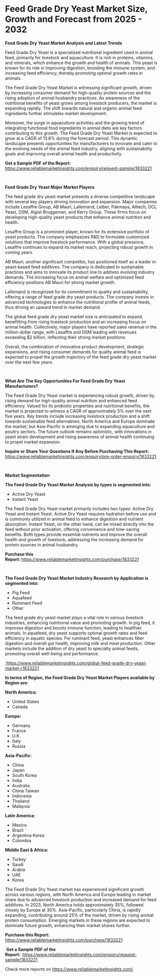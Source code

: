 <p><h1>Feed Grade Dry Yeast Market Size, Growth and Forecast from 2025 - 2032</h1></p><p><strong>Feed Grade Dry Yeast Market Analysis and Latest Trends</strong></p>
<p><p>Feed Grade Dry Yeast is a specialized nutritional ingredient used in animal feed, primarily for livestock and aquaculture. It is rich in proteins, vitamins, and minerals, which enhance the growth and health of animals. This yeast is known for its role in improving digestion, boosting the immune system, and increasing feed efficiency, thereby promoting optimal growth rates in animals.</p><p>The Feed Grade Dry Yeast Market is witnessing significant growth, driven by increasing consumer demand for high-quality protein sources and the rising adoption of animal husbandry practices. As awareness of the nutritional benefits of yeast grows among livestock producers, the market is expanding rapidly. The shift towards natural and organic animal feed ingredients further stimulates market development.</p><p>Moreover, the surge in aquaculture activities and the growing trend of integrating functional food ingredients in animal diets are key factors contributing to this growth. The Feed Grade Dry Yeast Market is expected to grow at a CAGR of 13.6% during the forecast period. This dynamic landscape presents opportunities for manufacturers to innovate and cater to the evolving needs of the animal feed industry, aligning with sustainability goals and improving overall animal health and productivity.</p></p>
<p><strong>Get a Sample PDF of the Report:&nbsp;</strong> <a href="https://www.reliablemarketinsights.com/enquiry/request-sample/1833221?utm_campaign=2177&utm_medium=2&utm_source=Github&utm_content=ia&utm_term=26032025&utm_id=feed-grade-dry-yeast">https://www.reliablemarketinsights.com/enquiry/request-sample/1833221</a></p>
<p>&nbsp;</p>
<p><strong>Feed Grade Dry Yeast Major Market Players</strong></p>
<p><p>The feed grade dry yeast market presents a diverse competitive landscape with several key players driving innovation and expansion. Major companies include Lesaffre Group, AB Mauri, Lallemand, Leiber, Pakmaya, Alltech, DCL Yeast, DSM, Algist Bruggeman, and Kerry Group. These firms focus on developing high-quality yeast products that enhance animal nutrition and health.</p><p>Lesaffre Group is a prominent player, known for its extensive portfolio of yeast products. The company emphasizes R&D to formulate customized solutions that improve livestock performance. With a global presence, Lesaffre continues to expand its market reach, projecting robust growth in coming years.</p><p>AB Mauri, another significant competitor, has positioned itself as a leader in yeast-based feed additives. The company is dedicated to sustainable practices and aims to innovate its product line to address evolving industry demands. The increasing focus on animal welfare and optimized feed efficiency positions AB Mauri for strong market growth.</p><p>Lallemand is recognized for its commitment to quality and sustainability, offering a range of feed grade dry yeast products. The company invests in advanced technologies to enhance the nutritional profile of animal feeds, thus driving an upward trend in market demand.</p><p>The global feed grade dry yeast market size is anticipated to expand, benefitting from rising livestock production and an increasing focus on animal health. Collectively, major players have reported sales revenue in the million-dollar range, with Lesaffre and DSM leading with revenues exceeding $2 billion, reflecting their strong market positions.</p><p>Overall, the combination of innovative product development, strategic expansions, and rising consumer demands for quality animal feed is expected to propel the growth trajectory of the feed grade dry yeast market over the next few years.</p></p>
<p>&nbsp;</p>
<p><strong>What Are The Key Opportunities For Feed Grade Dry Yeast Manufacturers?</strong></p>
<p><p>The Feed Grade Dry Yeast market is experiencing robust growth, driven by rising demand for high-quality animal nutrition and enhanced feed efficiency. Valued for its probiotic properties and nutritional benefits, the market is projected to witness a CAGR of approximately 5% over the next five years. Key trends include increasing livestock production and a shift towards sustainable feed alternatives. North America and Europe dominate the market, but Asia-Pacific is emerging due to expanding aquaculture and poultry sectors. The future outlook remains optimistic, with innovations in yeast strain development and rising awareness of animal health continuing to propel market expansion.</p></p>
<p><strong>Inquire or Share Your Questions If Any Before Purchasing This Report:</strong> <a href="https://www.reliablemarketinsights.com/enquiry/pre-order-enquiry/1833221?utm_campaign=2177&utm_medium=2&utm_source=Github&utm_content=ia&utm_term=26032025&utm_id=feed-grade-dry-yeast">https://www.reliablemarketinsights.com/enquiry/pre-order-enquiry/1833221</a></p>
<p>&nbsp;</p>
<p><strong>Market Segmentation</strong></p>
<p><strong>The Feed Grade Dry Yeast Market Analysis by types is segmented into:</strong></p>
<p><ul><li>Active Dry Yeast</li><li>Instant Yeast</li></ul></p>
<p><p>The Feed Grade Dry Yeast market primarily includes two types: Active Dry Yeast and Instant Yeast. Active Dry Yeast requires hydration before use and is commonly utilized in animal feed to enhance digestion and nutrient absorption. Instant Yeast, on the other hand, can be mixed directly into the feed without prior activation, offering convenience and time-saving benefits. Both types provide essential nutrients and improve the overall health and growth of livestock, addressing the increasing demand for protein sources in animal husbandry.</p></p>
<p><strong>Purchase this Report:&nbsp;</strong><a href="https://www.reliablemarketinsights.com/purchase/1833221?utm_campaign=2177&utm_medium=2&utm_source=Github&utm_content=ia&utm_term=26032025&utm_id=feed-grade-dry-yeast">https://www.reliablemarketinsights.com/purchase/1833221</a></p>
<p>&nbsp;</p>
<p><strong>The Feed Grade Dry Yeast Market Industry Research by Application is segmented into:</strong></p>
<p><ul><li>Pig Feed</li><li>Aquafeed</li><li>Ruminant Feed</li><li>Other</li></ul></p>
<p><p>The feed grade dry yeast market plays a vital role in various livestock industries, enhancing nutritional value and promoting growth. In pig feed, it improves digestion and boosts immune function, leading to healthier animals. In aquafeed, dry yeast supports optimal growth rates and feed efficiency in aquatic species. For ruminant feed, yeast enhances fiber digestion and overall gut health, improving milk and meat production. Other markets include the addition of dry yeast to specialty animal feeds, promoting overall well-being and performance.</p></p>
<p><a href="https://www.reliablemarketinsights.com/global-feed-grade-dry-yeast-market-r1833221?utm_campaign=2177&utm_medium=2&utm_source=Github&utm_content=ia&utm_term=26032025&utm_id=feed-grade-dry-yeast">&nbsp;https://www.reliablemarketinsights.com/global-feed-grade-dry-yeast-market-r1833221</a></p>
<p><strong>In terms of Region, the Feed Grade Dry Yeast Market Players available by Region are:</strong></p>
<p>
    <p> <strong> North America: </strong>
        <ul>
            <li>United States</li>
            <li>Canada</li>
        </ul>
        </p> 
    <p> <strong> Europe: </strong>
        <ul>
            <li>Germany</li>
            <li>France</li>
            <li>U.K.</li>
            <li>Italy</li>
            <li>Russia</li>
        </ul>
        </p> 
    <p> <strong> Asia-Pacific: </strong>
        <ul>
            <li>China</li>
            <li>Japan</li>
            <li>South Korea</li>
            <li>India</li>
            <li>Australia</li>
            <li>China Taiwan</li>
            <li>Indonesia</li>
            <li>Thailand</li>
            <li>Malaysia</li>
        </ul>
        </p> 
    <p> <strong> Latin America: </strong>
        <ul>
            <li>Mexico</li>
            <li>Brazil</li>
            <li>Argentina Korea</li>
            <li>Colombia</li>
        </ul>
        </p> 
    <p> <strong> Middle East & Africa: </strong>
        <ul>
            <li>Turkey</li>
            <li>Saudi</li>
            <li>Arabia</li>
            <li>UAE</li>
            <li>Korea</li>
        </ul>
    </p>
    </p>
<p><p>The Feed Grade Dry Yeast market has experienced significant growth across various regions, with North America and Europe leading in market share due to advanced livestock production and increased demand for feed additives. In 2023, North America holds approximately 35%, followed closely by Europe at 30%. Asia-Pacific, particularly China, is rapidly expanding, contributing around 25% of the market, driven by rising animal protein consumption. Emerging markets in these regions are expected to dominate future growth, enhancing their market shares further.</p></p>
<p><strong>Purchase this Report: </strong><a href="https://www.reliablemarketinsights.com/purchase/1833221?utm_campaign=2177&utm_medium=2&utm_source=Github&utm_content=ia&utm_term=26032025&utm_id=feed-grade-dry-yeast">https://www.reliablemarketinsights.com/purchase/1833221</a></p>
<p>&nbsp;<strong>Get a Sample PDF of the Report:&nbsp;&nbsp;</strong><a href="https://www.reliablemarketinsights.com/enquiry/request-sample/1833221?utm_campaign=2177&utm_medium=2&utm_source=Github&utm_content=ia&utm_term=26032025&utm_id=feed-grade-dry-yeast">https://www.reliablemarketinsights.com/enquiry/request-sample/1833221</a></p>
<p><strong></strong></p>
<p>Check more reports on <a href="https://www.reliablemarketinsights.com/?utm_campaign=2177&utm_medium=2&utm_source=Github&utm_content=ia&utm_term=26032025&utm_id=feed-grade-dry-yeast">https://www.reliablemarketinsights.com/</a></p>